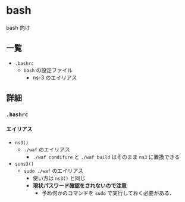# bash

bash 向け

## 一覧

+ `.bashrc`
  + `bash` の設定ファイル
    + ns-3 のエイリアス


## 詳細

### `.bashrc`

#### エイリアス

+ `ns3()`
  + `./waf` のエイリアス
    + `./waf condifure` と `./waf build` はそのまま `ns3` に置換できる
+ `suns3()`
  + `sudo ./waf` のエイリアス
    + 使い方は `ns3()` と同じ
    + **現状パスワード確認をされないので注意**
      + 予め何かのコマンドを `sudo` で実行しておく必要がある．